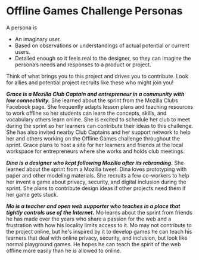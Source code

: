 # Offline Games Challenge Personas

A persona is

- An imaginary user.
- Based on observations or understandings of actual potential or current users.
- Detailed enough so it feels real to the designer, so they can imagine the persona’s needs and responses to a product or project.

Think of what brings you to this project and drives you to contribute. Look for allies and potential project recruits like these who might join you!

***Grace is a Mozilla Club Captain and entrepreneur in a community with low connectivity.*** She learned about the sprint from the Mozilla Clubs Facebook page. She frequently adapts lesson plans and teaching resources to work offline so her students can learn the concepts, skills, and vocabulary others learn online. She is excited to schedule her club to meet during the sprint so her learners can contribute their ideas to this challenge. She has also invited nearby Club Captains and her support network to help her and others working on the Offline Games challenge throughout the sprint. Grace plans to host a site for her learners and friends at the local workspace for entrepreneurs where she works and holds club meetings.

***Dina is a designer who kept following Mozilla after its rebranding.*** She learned about the sprint from a Mozilla tweet. Dina loves prototyping with paper and other modeling materials. She recruits a few co-workers to help her invent a game about privacy, security, and digital inclusion during the sprint. She plans to contribute design ideas if other projects need them if her game gets stuck.
 
***Mo is a teacher and open web supporter who teaches in a place that tightly controls use of the Internet.*** Mo learns about the sprint from friends he has made over the years who share a passion for the web and a frustration with how his locality limits access to it. Mo may not contribute to the project online, but he's inspired by it to develop games he can teach his learners that deal with online privacy, security, and inclusion, but look like normal playground games. He hopes he can teach the spirit of the web offline more easily than he is allowed to online.